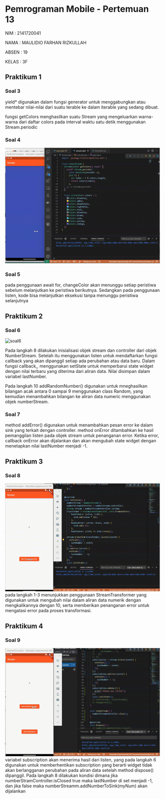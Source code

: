 # Pemrograman Mobile - Pertemuan 13

NIM : 2141720041

NAMA : MAULIDIO FARHAN RIZKULLAH

ABSEN : 19

KELAS : 3F

## Praktikum 1

### Soal 3
yield* digunakan dalam fungsi generator untuk menggabungkan atau mentebar nilai-nilai dari suatu terable ke dalam iterable yang sedang dibuat.

fungsi getColors menghasilkan suatu Stream<Color> yang mengeluarkan warna-warna dari daftar colors pada interval waktu satu detik menggunakan Stream.periodic

### Soal 4
![soal4](docs/p1n4.gif)

### Soal 5

pada penggunaan await for, changeColor akan menunggu setiap peristiwa sebelum melanjutkan ke peristiwa berikutnya. Sedangkan pada penggunaan listen, kode bisa melanjutkan eksekusi tanpa menunggu peristiwa selanjutnya

## Praktikum 2

### Soal 6
![soal6](docs/p2n6.gif)

Pada langkah 8 dilakukan inisialisasi objek stream dan controller dari objek NumberStream. Setelah itu menggunakan listen untuk mendaftarkan fungsi callback yang akan dipanggil setiap ada perubahan atau data baru. Dalam fungsi callback,, menggunakan setState untuk memperbarui state widget dengan nilai terbaru yang diterima dari aliran data. Nilai disimpan dalam variabel lastNumber.

Pada langkah 10 addRandomNumber() digunakan untuk mneghasilkan bilangan acak antara 0 sampai 9 menggunakan class Random, yang kemudian menambahkan bilangan ke aliran data numeric menggunakan objek numberStream.

### Soal 7
method addError() digunakan untuk menambahkan pesan error ke dalam sink yang terkait dengan controller. method onError ditambahkan ke hasil pemanggilan listen pada objek stream untuk penanganan error. Ketika error, callback onError akan dijalankan dan akan mengubah state widget dengan menetapkan nilai lastNumber menjadi -1.

## Praktikum 3

### Soal 8
![soal8](docs/p3n8.gif)
pada langkah 1-3 menunjukkan penggunaan StreamTransformer yang digunakan untuk mengubah nilai dalam aliran data numerik dengan mengkalikannya dengan 10, serta memberikan penanganan error untuk mengatasi error pada proses transformasi.

## Praktikum 4

### Soal 9
![soal9](docs/p4n9.gif)
variabel subscription akan menerima hasil dari listen, yang pada langkah 6 digunakan untuk memberhentikan subscription yang berarti widget tidak akan berlangganan perubahan pada aliran data setelah method dispose() dipanggil. Pada langkah 8 dilakukan kondisi dimana jika numberStramController.isClosed true maka lastNumber di set menjadi -1, dan jika false maka numberStreamm.addNumberToSink(myNum) akan dijalankan

